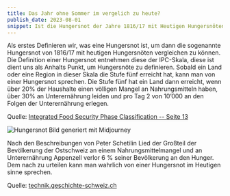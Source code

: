 ```yaml
---
title: Das Jahr ohne Sommer im vergelich zu heute? 
publish_date: 2023-08-01
snippet: Ist die Hungersnot der Jahre 1816/17 mit Heutigen Hungersnöten Vergleichbar?
---
```


Als erstes Definieren wir, was eine Hungersnot ist, um dann die sogenannte Hungersnot von 1816/17 mit heutigen Hungersnöten vergleichen zu können. Die Definition einer Hungersnot entnehmen diese der IPC-Skala, diese ist dient uns als Anhalts Punkt, um Hungersnöte zu definieren. Sobald ein Land oder eine Region in dieser Skala die Stufe fünf erreicht hat, kann man von einer Hungersnot sprechen. Die Stufe fünf hat ein Land dann erreicht, wenn über 20% der Haushalte einen völligen Mangel an Nahrungsmitteln haben, über 30% an Unterernährung leiden und pro Tag 2 von 10’000 an den Folgen der Unterernährung erlegen.

Quelle: [Integrated Food Security Phase Classification -- Seite 13](https://www.fao.org/3/i0275e/i0275e.pdf)

![Hungersnot Bild generiert mit Midjourney](https://cdn.midjourney.com/30c69338-106a-40d6-8726-e1bf5de747c5/grid_0.png)

Nach den Beschreibungen von Peter Schetilin Lied der Großteil der Bevölkerung der Ostschweiz an einem Nahrungsmittelmangel und an Unterernährung Appenzell verlor 6 % seiner Bevölkerung an den Hunger. Dem nach zu urteilen kann man wahrlich von einer Hungersnot im Heutigen sinne sprechen.

Quelle: [technik.geschichte-schweiz.ch](http://technik.geschichte-schweiz.ch/industrialisierung-schweiz.html#Massenarmut)
